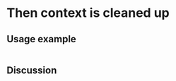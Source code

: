 
Then context is cleaned up
=============================================================================================================

Usage example
-------------

```
```

Discussion
----------
